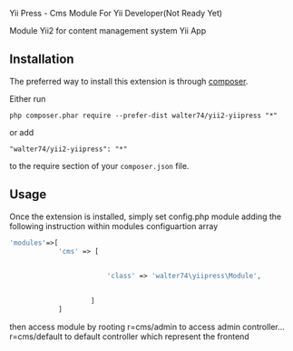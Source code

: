 Yii Press - Cms Module For Yii Developer(Not Ready Yet)

Module Yii2 for content management system Yii App

Installation
------------

The preferred way to install this extension is through [composer](http://getcomposer.org/download/).

Either run

```
php composer.phar require --prefer-dist walter74/yii2-yiipress "*"
```

or add

```
"walter74/yii2-yiipress": "*"
```

to the require section of your `composer.json` file.


Usage
-----

Once the extension is installed, simply set config.php module adding the following instruction within 
modules configuartion array

```php
'modules'=>[
			'cms' => [
           

						'class' => 'walter74\yiipress\Module',

						
					]
			]


```
then access module by rooting r=cms/admin to access admin controller... 
r=cms/default to default controller which represent the frontend
